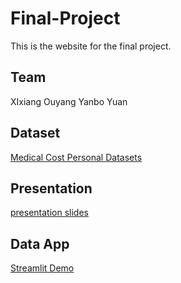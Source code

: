 # Final-Project
This is the website for the final project.

## Team

XIxiang Ouyang  Yanbo Yuan

## Dataset

[Medical Cost Personal Datasets](https://www.kaggle.com/datasets/mirichoi0218/insurance)

## Presentation

[presentation slides](https://github.com/oyxx0815/Final-Project/blob/main/team-21.pptx)

## Data App

[Streamlit Demo](https://oyxx0815-final-project-final-project-p0jfm0.streamlit.app/)
